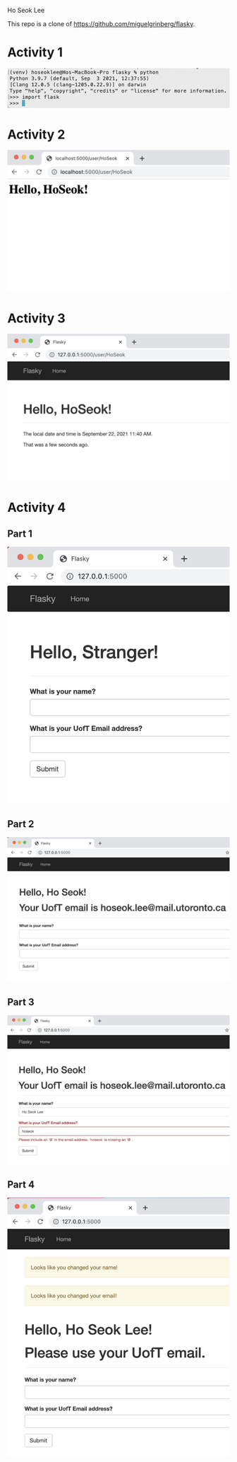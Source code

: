 Ho Seok Lee

This repo is a clone of https://github.com/miguelgrinberg/flasky.

# Activity 1

![img](screenshots/act1.png)

# Activity 2

![img](screenshots/act2.png)

# Activity 3

![img](screenshots/act3.png)

# Activity 4

## Part 1

![img](screenshots/act4p1.png)

## Part 2

![img](screenshots/act4p2.png)

## Part 3

![img](screenshots/act4p3.png)

## Part 4

![img](screenshots/act4p4.png)